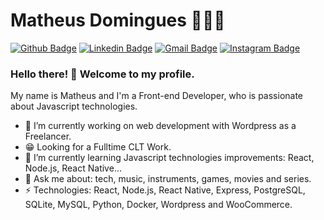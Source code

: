 # Matheus Domingues 👨🏼‍💻

[![Github Badge](https://img.shields.io/badge/-Github-000?style=flat-square&logo=Github&logoColor=white&link=https://github.com/lucasgdb)](https://github.com/MatheusDomingues)
[![Linkedin Badge](https://img.shields.io/badge/-LinkedIn-blue?style=flat-square&logo=Linkedin&logoColor=white&link=https://www.linkedin.com/in/rebeccamanzi/)](https://www.linkedin.com/in/matheus-domingues-0000632b/)
[![Gmail Badge](https://img.shields.io/badge/-Gmail-c14438?style=flat-square&logo=Gmail&logoColor=white&link=mailto:rebeccamanzi@gmail.com)](mailto:matheus.luige120@gmail.com)
[![Instagram Badge](https://img.shields.io/badge/-Instagram-C13584?style=flat-square&labelColor=C13584&logo=instagram&logoColor=white&link=https://www.instagram.com/codepwr/)](https://www.instagram.com/maath.domingues/)

### Hello there! 👋 Welcome to my profile.

My name is Matheus and I'm a Front-end Developer, who is passionate about Javascript technologies.

- 🔭 I’m currently working on web development with Wordpress as a Freelancer.
- 😁 Looking for a Fulltime CLT Work.
- 🌱 I’m currently learning Javascript technologies improvements: React, Node.js, React Native...
- 💬 Ask me about: tech, music, instruments, games, movies and series.
- ⚡ Technologies: React, Node.js, React Native, Express, PostgreSQL, SQLite, MySQL, Python, Docker, Wordpress and WooCommerce.
